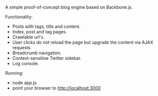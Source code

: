 A simple proof-of-concept blog engine based on Backbone.js.

Functionality:

- Posts with tags, title and content.
- Index, post and tag pages.
- Crawlable url's.
- User clicks do not reload the page but upgrade the content 
via AJAX requests.
- Breadcrumb navigation.
- Context-sensitive Twitter sidebar.
- Log console.

Running: 

- node app.js
- point your browser to <http://localhost:3000>

